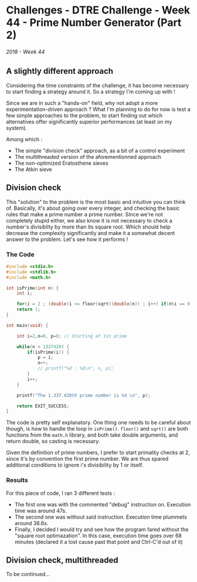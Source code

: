 # Challenges - DTRE Challenge - Week 44 - Prime Number Generator (Part 2)
###### 2018 - Week 44

## A slightly different approach

Considering the time constraints of the challenge, it has become necessary to start finding a strategy around it. 
So a strategy I'm coming up with ! 

Since we are in such a "hands-on" field, why not adopt a more experimentation-driven approach ? 
What I'm planning to do for now is test a few simple approaches to the problem, to start finding out which alternatives
offer significantly superior performances (at least on my system).

Among which : 
* The simple "division check" approach, as a bit of a control experiment
* The multithreaded version of the aforementionned approach
* The non-optimized Eratosthene sieves
* The Atkin sieve

## Division check

This "solution" to the problem is the most basic and intuitive you can think of. 
Basically, it's about going over every integer, and checking the basic rules that make a prime number a prime number. 
Since we're not completely stupid either, we also know it is not necessary to check a number's divisiblity by more than its square root. 
Which should help decrease the complexity significantly and make it a somewhat decent answer to the problem. 
Let's see how it performs !

### The Code
```c
#include <stdio.h>
#include <stdlib.h>
#include <math.h>

int isPrime(int n) {
	int i;

	for(i = 2 ; (double)i <= floor(sqrt((double)n)) ; i++) if(n%i == 0) return 0;
	return 1;
}

int main(void) {

	int i=2,n=0, p=0; // Starting at 1st prime

	while(n < 1337420) {
		if(isPrime(i)) {
			p = i;
			n++;
			// printf("%d : %d\n", n, p);
		}
		i++;
	}

	printf("The 1.337.420th prime number is %d \n", p);

	return EXIT_SUCCESS;
}
```
The code is pretty self explanatory. One thing one needs to be careful about though, is how to handle the loop in `isPrime()`. `floor()` and `sqrt()` are both functions from the `math.h` library, and both take double arguments, and return double, so casting is necessary. 

Given the definition of prime numbers, I prefer to start primality checks at 2, since it's by convention the first prime number. We are thus spared additional conditions to ignore i's divisibility by 1 or itself. 

### Results

For this piece of code, I ran 3 different tests :
* The first one was with the commented "debug" instruction on. Execution time was around 47s. 
* The second one was without said instruction. Execution time plummets around 38.6s.
* Finally, I decided I would try and see how the program fared without the "square root optimazation". In this case, execution time goes over 68 minutes (declared it a lost cause past that point and Ctrl-C'd out of it)

## Division check, multithreaded

To be continued...
